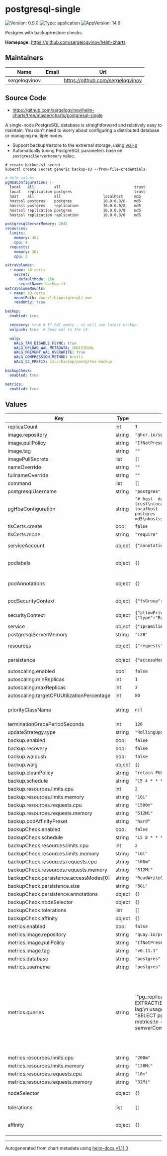 # postgresql-single

![Version: 0.9.0](https://img.shields.io/badge/Version-0.9.0-informational?style=flat-square) ![Type: application](https://img.shields.io/badge/Type-application-informational?style=flat-square) ![AppVersion: 14.9](https://img.shields.io/badge/AppVersion-14.9-informational?style=flat-square)

Postgres with backup/restore checks

**Homepage:** <https://github.com/sergelogvinov/helm-charts>

## Maintainers

| Name | Email | Url |
| ---- | ------ | --- |
| sergelogvinov |  | <https://github.com/sergelogvinov> |

## Source Code

* <https://github.com/sergelogvinov/helm-charts/tree/master/charts/postgresql-single>

A single-node PostgreSQL database is straightforward and relatively easy to maintain. You don't need to worry about configuring a distributed database or managing multiple nodes.

* Support backup/restore to the extrernal storage, using [wal-g](https://github.com/wal-g)
* Automatically tuning PostgreSQL parameters base on `postgresqlServerMemory` value.

```shell
# create backup-s3 secret
kubectl create secret generic backup-s3 --from-file=credentials
```

```yaml
# Helm values
pgHbaConfiguration: |-
  local   all         all                                 trust
  local   replication postgres                            trust
  host    all         all                   localhost     md5
  hostssl postgres    postgres              10.0.0.0/8    md5
  hostssl postgres    replication           10.0.0.0/8    md5
  hostssl replication postgres              10.0.0.0/8    md5
  hostssl replication replication           10.0.0.0/8    md5

postgresqlServerMemory: 2048
resources:
  limits:
    memory: 4Gi
    cpu: 4
  requests:
    memory: 2Gi
    cpu: 2

extraVolumes:
  - name: s3-certs
    secret:
      defaultMode: 256
      secretName: backup-s3
extraVolumeMounts:
  - name: s3-certs
    mountPath: /var/lib/postgresql/.aws
    readOnly: true

backup:
  enabled: true

  recovery: true # If PVC empty - it will use latest backup.
  walpush: true  # Send wal to the s3.

  walg:
    WALG_TAR_DISABLE_FSYNC: true
    WALG_UPLOAD_WAL_METADATA: INDIVIDUAL
    WALG_PREVENT_WAL_OVERWRITE: true
    WALG_COMPRESSION_METHOD: brotli
    WALG_S3_PREFIX: s3://backup/postgrtes-backup

backupCheck:
  enabled: true

metrics:
  enabled: true
```

## Values

| Key | Type | Default | Description |
|-----|------|---------|-------------|
| replicaCount | int | `1` |  |
| image.repository | string | `"ghcr.io/sergelogvinov/postgresql"` |  |
| image.pullPolicy | string | `"IfNotPresent"` |  |
| image.tag | string | `""` |  |
| imagePullSecrets | list | `[]` |  |
| nameOverride | string | `""` |  |
| fullnameOverride | string | `""` |  |
| command | list | `[]` | command Override default container command |
| postgresqlUsername | string | `"postgres"` | PostgreSQL admin user ref: https://hub.docker.com/_/postgres |
| pgHbaConfiguration | string | `"# host  database    user                  address       auth-method\n#\nlocal   all         all                                 trust\nlocal   replication postgres                            trust\nhost    all         all                   localhost     trust\nhost    postgres    postgres              10.0.0.0/8    md5\nhostssl postgres    postgres              10.0.0.0/8    md5\nhost    replication postgres              10.0.0.0/8    md5\nhostssl replication postgres              10.0.0.0/8    md5"` | Postgres auth ref: https://www.postgresql.org/docs/current/auth-pg-hba-conf.html |
| tlsCerts.create | bool | `false` |  |
| tlsCerts.mode | string | `"require"` |  |
| serviceAccount | object | `{"annotations":{},"create":true,"name":""}` | Pods Service Account. ref: https://kubernetes.io/docs/tasks/configure-pod-container/configure-service-account/ |
| podlabels | object | `{}` | Extra labels for pod. ref: https://kubernetes.io/docs/concepts/overview/working-with-objects/labels/ |
| podAnnotations | object | `{}` | Annotations for pod. ref: https://kubernetes.io/docs/concepts/overview/working-with-objects/annotations/ |
| podSecurityContext | object | `{"fsGroup":999,"fsGroupChangePolicy":"OnRootMismatch","runAsGroup":999,"runAsNonRoot":true,"runAsUser":999}` | Pod Security Context. ref: https://kubernetes.io/docs/tasks/configure-pod-container/security-context/#set-the-security-context-for-a-pod |
| securityContext | object | `{"allowPrivilegeEscalation":false,"capabilities":{"drop":["ALL"]},"seccompProfile":{"type":"RuntimeDefault"}}` | Container Security Context. ref: https://kubernetes.io/docs/tasks/configure-pod-container/security-context/#set-the-security-context-for-a-pod |
| service | object | `{"ipFamilies":["IPv4"],"port":5432,"type":"ClusterIP"}` | Service parameters ref: https://kubernetes.io/docs/user-guide/services/ |
| postgresqlServerMemory | string | `"128"` |  |
| resources | object | `{"requests":{"cpu":"100m","memory":"128Mi"}}` | Resource requests and limits. ref: https://kubernetes.io/docs/user-guide/compute-resources/ |
| persistence | object | `{"accessModes":["ReadWriteOnce"],"annotations":{},"enabled":false,"mountPath":"/database","size":"8Gi"}` | Persistence parameters ref: https://kubernetes.io/docs/user-guide/persistent-volumes/ |
| autoscaling.enabled | bool | `false` |  |
| autoscaling.minReplicas | int | `1` |  |
| autoscaling.maxReplicas | int | `3` |  |
| autoscaling.targetCPUUtilizationPercentage | int | `80` |  |
| priorityClassName | string | `nil` | Priority Class Name ref: https://kubernetes.io/docs/concepts/configuration/pod-priority-preemption/#priorityclass |
| terminationGracePeriodSeconds | int | `120` |  |
| updateStrategy.type | string | `"RollingUpdate"` |  |
| backup.enabled | bool | `false` |  |
| backup.recovery | bool | `false` |  |
| backup.walpush | bool | `false` |  |
| backup.walg | object | `{}` |  |
| backup.cleanPolicy | string | `"retain FULL 3"` |  |
| backup.schedule | string | `"15 4 * * *"` |  |
| backup.resources.limits.cpu | int | `2` |  |
| backup.resources.limits.memory | string | `"1Gi"` |  |
| backup.resources.requests.cpu | string | `"1500m"` |  |
| backup.resources.requests.memory | string | `"512Mi"` |  |
| backup.podAffinityPreset | string | `"hard"` |  |
| backupCheck.enabled | bool | `false` |  |
| backupCheck.schedule | string | `"15 8 * * *"` |  |
| backupCheck.resources.limits.cpu | int | `2` |  |
| backupCheck.resources.limits.memory | string | `"1Gi"` |  |
| backupCheck.resources.requests.cpu | string | `"100m"` |  |
| backupCheck.resources.requests.memory | string | `"512Mi"` |  |
| backupCheck.persistence.accessModes[0] | string | `"ReadWriteOnce"` |  |
| backupCheck.persistence.size | string | `"8Gi"` |  |
| backupCheck.persistence.annotations | object | `{}` |  |
| backupCheck.nodeSelector | object | `{}` |  |
| backupCheck.tolerations | list | `[]` |  |
| backupCheck.affinity | object | `{}` |  |
| metrics.enabled | bool | `false` |  |
| metrics.image.repository | string | `"quay.io/prometheuscommunity/postgres-exporter"` |  |
| metrics.image.pullPolicy | string | `"IfNotPresent"` |  |
| metrics.image.tag | string | `"v0.11.1"` |  |
| metrics.database | string | `"postgres"` |  |
| metrics.username | string | `"postgres"` |  |
| metrics.queries | string | `"pg_replication:\n  query: \"SELECT CASE WHEN NOT pg_is_in_recovery() THEN 0 ELSE GREATEST (0, EXTRACT(EPOCH FROM (now() - pg_last_xact_replay_timestamp()))) END AS lag\"\n  master: true\n  metrics:\n    - lag:\n        usage: \"GAUGE\"\n        description: \"Replication lag behind master in seconds\"\npg_postmaster:\n  query: \"SELECT pg_postmaster_start_time as start_time_seconds from pg_postmaster_start_time()\"\n  master: true\n  metrics:\n    - start_time_seconds:\n        usage: \"GAUGE\"\n        description: \"Time at which postmaster started\"\n{{- if semverCompare \">=14.0\" (.Values.image.tag | default .Chart.AppVersion) }}\npg_stat_slow_queries:\n  query: SELECT pg_get_userbyid(userid) as rolname,t3.datname,queryid,calls,max_exec_time / 1000 as max_time_seconds,REGEXP_REPLACE(substring(query,1,100),'[\"\\n\\s]','','g') as sql FROM pg_stat_statements t1 JOIN pg_database t3 ON (t1.dbid=t3.oid) WHERE rows != 0 AND max_exec_time > 1000 ORDER BY max_exec_time DESC LIMIT 10\n  metrics:\n    - rolname:\n        usage: \"LABEL\"\n        description: \"Name of user\"\n    - datname:\n        usage: \"LABEL\"\n        description: \"Name of database\"\n    - queryid:\n        usage: \"LABEL\"\n        description: \"Query ID\"\n    - sql:\n        usage: \"LABEL\"\n        description: \"SQL\"\n    - calls:\n        usage: \"COUNTER\"\n        description: \"Number of times executed\"\n    - max_time_seconds:\n        usage: \"GAUGE\"\n        description: \"Maximum time spent in the statement, in milliseconds\"\n{{- end }}\npg_stat_activity_idle:\n  query: |\n    WITH\n      metrics AS (\n        SELECT\n          application_name,\n          SUM(EXTRACT(EPOCH FROM (CURRENT_TIMESTAMP - state_change))::bigint)::float AS process_seconds_sum,\n          COUNT(*) AS process_seconds_count\n        FROM pg_stat_activity\n        WHERE state = 'idle'\n        GROUP BY application_name\n      ),\n      buckets AS (\n        SELECT\n          application_name,\n          le,\n          SUM(\n            CASE WHEN EXTRACT(EPOCH FROM (CURRENT_TIMESTAMP - state_change)) <= le\n              THEN 1\n              ELSE 0\n            END\n          )::bigint AS bucket\n        FROM\n          pg_stat_activity,\n          UNNEST(ARRAY[1, 2, 5, 15, 30, 60, 90, 120, 300]) AS le\n        GROUP BY application_name, le\n        ORDER BY application_name, le\n      )\n    SELECT\n      application_name,\n      process_seconds_sum,\n      process_seconds_count,\n      ARRAY_AGG(le) AS process_seconds,\n      ARRAY_AGG(bucket) AS process_seconds_bucket\n    FROM metrics JOIN buckets USING (application_name)\n    GROUP BY 1, 2, 3\n  metrics:\n    - application_name:\n        usage: \"LABEL\"\n        description: \"Application Name\"\n    - process_seconds:\n        usage: \"HISTOGRAM\"\n        description: \"Idle time of server processes\""` |  |
| metrics.resources.limits.cpu | string | `"200m"` |  |
| metrics.resources.limits.memory | string | `"128Mi"` |  |
| metrics.resources.requests.cpu | string | `"10m"` |  |
| metrics.resources.requests.memory | string | `"32Mi"` |  |
| nodeSelector | object | `{}` | Node labels for pod assignment. ref: https://kubernetes.io/docs/user-guide/node-selection/ |
| tolerations | list | `[]` | Tolerations for pod assignment. ref: https://kubernetes.io/docs/concepts/configuration/taint-and-toleration/ |
| affinity | object | `{}` | Affinity for pod assignment. ref: https://kubernetes.io/docs/concepts/configuration/assign-pod-node/#affinity-and-anti-affinity |

----------------------------------------------
Autogenerated from chart metadata using [helm-docs v1.11.0](https://github.com/norwoodj/helm-docs/releases/v1.11.0)
